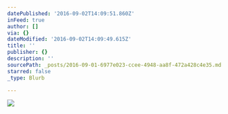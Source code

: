 ```yaml
---
datePublished: '2016-09-02T14:09:51.860Z'
inFeed: true
author: []
via: {}
dateModified: '2016-09-02T14:09:49.615Z'
title: ''
publisher: {}
description: ''
sourcePath: _posts/2016-09-01-6977e023-ccee-4948-aa8f-472a428c4e35.md
starred: false
_type: Blurb

---
```

![](https://the-grid-user-content.s3-us-west-2.amazonaws.com/cee73937-7c48-4d8b-bef5-cb1f47c9854f.jpg)